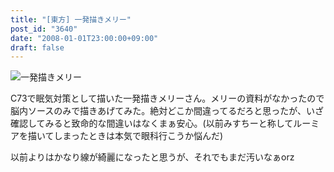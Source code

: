 ```yaml
---
title: "[東方] 一発描きメリー"
post_id: "3640"
date: "2008-01-01T23:00:00+09:00"
draft: false
---
```



![一発描きメリー](/image/illustrations/mono/2004-2007/khan_s.jpg)

C73で眠気対策として描いた一発描きメリーさん。メリーの資料がなかったので脳内ソースのみで描きあげてみた。絶対どこか間違ってるだろと思ったが、いざ確認してみると致命的な間違いはなくまぁ安心。(以前みすちーと称してルーミアを描いてしまったときは本気で眼科行こうか悩んだ)

以前よりはかなり線が綺麗になったと思うが、それでもまだ汚いなぁorz
